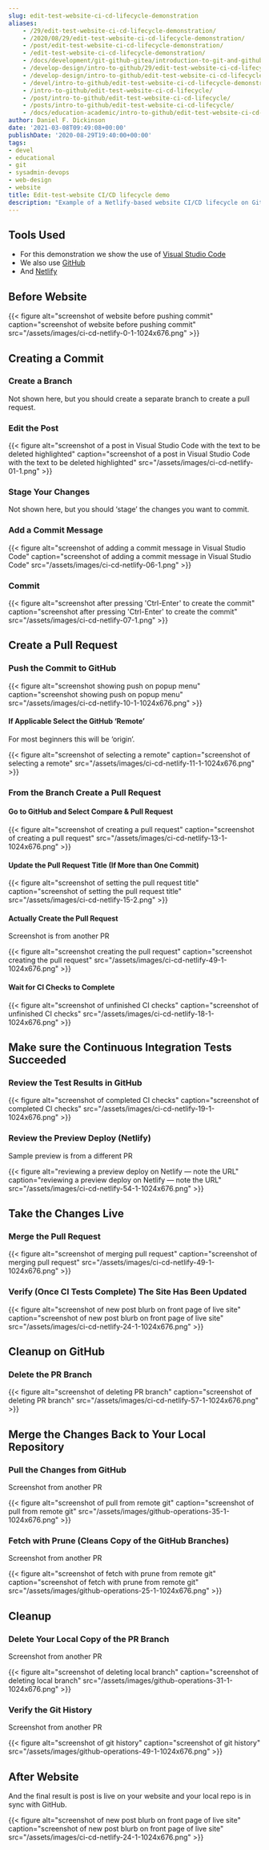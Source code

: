 ```yaml
---
slug: edit-test-website-ci-cd-lifecycle-demonstration
aliases:
    - /29/edit-test-website-ci-cd-lifecycle-demonstration/
    - /2020/08/29/edit-test-website-ci-cd-lifecycle-demonstration/
    - /post/edit-test-website-ci-cd-lifecycle-demonstration/
    - /edit-test-website-ci-cd-lifecycle-demonstration/
    - /docs/development/git-github-gitea/introduction-to-git-and-github/edit-test-website-ci-cd-lifecycle-demonstration/
    - /develop-design/intro-to-github/29/edit-test-website-ci-cd-lifecycle-demonstration/
    - /develop-design/intro-to-github/edit-test-website-ci-cd-lifecycle-demonstration/
    - /devel/intro-to-github/edit-test-website-ci-cd-lifecycle-demonstration/
    - /intro-to-github/edit-test-website-ci-cd-lifecycle/
    - /post/intro-to-github/edit-test-website-ci-cd-lifecycle/
    - /posts/intro-to-github/edit-test-website-ci-cd-lifecycle/
    - /docs/education-academic/intro-to-github/edit-test-website-ci-cd-lifecycle-demonstration/
author: Daniel F. Dickinson
date: '2021-03-08T09:49:08+00:00'
publishDate: '2020-08-29T19:40:00+00:00'
tags:
- devel
- educational
- git
- sysadmin-devops
- web-design
- website
title: Edit-test-website CI/CD lifecycle demo
description: "Example of a Netlify-based website CI/CD lifecycle on GitHub"
---
```


## Tools Used

* For this demonstration we show the use of [Visual Studio Code](https://code.visualstudio.com/)
* We also use [GitHub](https://github.com)
* And [Netlify](https://www.netlify.com)

## Before Website

{{< figure alt="screenshot of website before pushing commit" caption="screenshot of website before pushing commit" src="/assets/images/ci-cd-netlify-0-1-1024x676.png" >}}

## Creating a Commit

### Create a Branch

Not shown here, but you should create a separate branch to create a pull
request.

### Edit the Post

{{< figure alt="screenshot of a post in Visual Studio Code with the text to be deleted highlighted" caption="screenshot of a post in Visual Studio Code with the text to be deleted highlighted" src="/assets/images/ci-cd-netlify-01-1.png" >}}

### Stage Your Changes

Not shown here, but you should ‘stage’ the changes you want to commit.

### Add a Commit Message

{{< figure alt="screenshot of adding a commit message in Visual Studio Code" caption="screenshot of adding a commit message in Visual Studio Code" src="/assets/images/ci-cd-netlify-06-1.png" >}}

### Commit

{{< figure alt="screenshot after pressing 'Ctrl-Enter' to create the commit" caption="screenshot after pressing 'Ctrl-Enter' to create the commit" src="/assets/images/ci-cd-netlify-07-1.png" >}}

## Create a Pull Request

### Push the Commit to GitHub

{{< figure alt="screenshot showing push on popup menu" caption="screenshot showing push on popup menu" src="/assets/images/ci-cd-netlify-10-1-1024x676.png" >}}

#### If Applicable Select the GitHub ‘Remote’

For most beginners this will be ‘origin’.

{{< figure alt="screenshot of selecting a remote" caption="screenshot of selecting a remote" src="/assets/images/ci-cd-netlify-11-1-1024x676.png" >}}

### From the Branch Create a Pull Request

#### Go to GitHub and Select Compare & Pull Request

{{< figure alt="screenshot of creating a pull request" caption="screenshot of creating a pull request" src="/assets/images/ci-cd-netlify-13-1-1024x676.png" >}}

#### Update the Pull Request Title (If More than One Commit)

{{< figure alt="screenshot of setting the pull request title" caption="screenshot of setting the pull request title" src="/assets/images/ci-cd-netlify-15-2.png" >}}

#### Actually Create the Pull Request

Screenshot is from another PR

{{< figure alt="screenshot creating the pull request" caption="screenshot creating the pull request" src="/assets/images/ci-cd-netlify-49-1-1024x676.png" >}}

#### Wait for CI Checks to Complete

{{< figure alt="screenshot of unfinished CI checks" caption="screenshot of unfinished CI checks" src="/assets/images/ci-cd-netlify-18-1-1024x676.png" >}}

## Make sure the Continuous Integration Tests Succeeded

### Review the Test Results in GitHub

{{< figure alt="screenshot of completed CI checks" caption="screenshot of completed CI checks" src="/assets/images/ci-cd-netlify-19-1-1024x676.png" >}}

### Review the Preview Deploy (Netlify)

Sample preview is from a different PR

{{< figure alt="reviewing a preview deploy on Netlify — note the URL" caption="reviewing a preview deploy on Netlify — note the URL" src="/assets/images/ci-cd-netlify-54-1-1024x676.png" >}}

## Take the Changes Live

### Merge the Pull Request

{{< figure alt="screenshot of merging pull request" caption="screenshot of merging pull request" src="/assets/images/ci-cd-netlify-49-1-1024x676.png" >}}

### Verify (Once CI Tests Complete) The Site Has Been Updated

{{< figure alt="screenshot of new post blurb on front page of live site" caption="screenshot of new post blurb on front page of live site" src="/assets/images/ci-cd-netlify-24-1-1024x676.png" >}}

## Cleanup on GitHub

### Delete the PR Branch

{{< figure alt="screenshot of deleting PR branch" caption="screenshot of deleting PR branch" src="/assets/images/ci-cd-netlify-57-1-1024x676.png" >}}

## Merge the Changes Back to Your Local Repository

### Pull the Changes from GitHub

Screenshot from another PR

{{< figure alt="screenshot of pull from remote git" caption="screenshot of pull from remote git" src="/assets/images/github-operations-35-1-1024x676.png" >}}

### Fetch with Prune (Cleans Copy of the GitHub Branches)

Screenshot from another PR

{{< figure alt="screenshot of fetch with prune from remote git" caption="screenshot of fetch with prune from remote git" src="/assets/images/github-operations-25-1-1024x676.png" >}}

## Cleanup

### Delete Your Local Copy of the PR Branch

Screenshot from another PR

{{< figure alt="screenshot of deleting local branch" caption="screenshot of deleting local branch" src="/assets/images/github-operations-31-1-1024x676.png" >}}

### Verify the Git History

Screenshot from another PR

{{< figure alt="screenshot of git history" caption="screenshot of git history" src="/assets/images/github-operations-49-1-1024x676.png" >}}

## After Website

And the final result is post is live on your website and your local repo is in
sync with GitHub.

{{< figure alt="screenshot of new post blurb on front page of live site" caption="screenshot of new post blurb on front page of live site" src="/assets/images/ci-cd-netlify-24-1-1024x676.png" >}}
